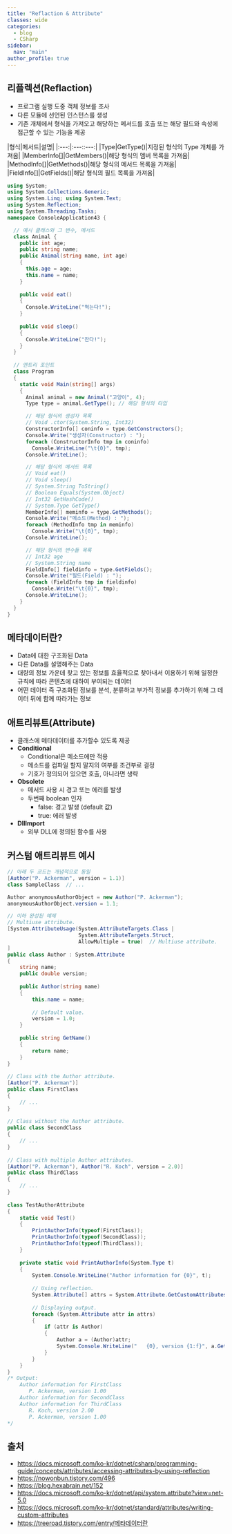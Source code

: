 ```yaml
---
title: "Reflaction & Attribute"
classes: wide
categories: 
  - blog
  - CSharp
sidebar:
  nav: "main"
author_profile: true
---
```

   
## 리플렉션(Reflaction)
* 프로그램 실행 도중 객체 정보를 조사
* 다른 모듈에 선언된 인스턴스를 생성
* 기존 개체에서 형식을 가져오고 해당하는 메서드를 호출 또는 해당 필드와 속성에 접근할 수 있는 기능을 제공

|형식|메서드|설명|
|:---:|:---::---:|
|Type|GetType()|지정된 형식의 Type 개체를 가져옴|
|MemberInfo[]|GetMembers()|해당 형식의 멤버 목록을 가져옴|
|MethodInfo[]|GetMethods()|해당 형식의 메서드 목록을 가져옴|
|FieldInfo[]|GetFields()|해당 형식의 필드 목록을 가져옴|

```csharp
using System; 
using System.Collections.Generic; 
using System.Linq; using System.Text; 
using System.Reflection; 
using System.Threading.Tasks; 
namespace ConsoleApplication43 { 

  // 예시 클래스와 그 변수, 메서드
  class Animal { 
    public int age; 
    public string name; 
    public Animal(string name, int age) 
    { 
      this.age = age; 
      this.name = name; 
    } 
    
    public void eat() 
    { 
      Console.WriteLine("먹는다!"); 
    } 
    
    public void sleep() 
    { 
      Console.WriteLine("잔다!"); 
    } 
  } 
  
  // 엔트리 포인트
  class Program 
  { 
    static void Main(string[] args) 
    { 
      Animal animal = new Animal("고양이", 4); 
      Type type = animal.GetType(); // 해당 형식의 타입

      // 해당 형식의 생성자 목록
      // Void .ctor(System.String, Int32)
      ConstructorInfo[] coninfo = type.GetConstructors(); 
      Console.Write("생성자(Constructor) : "); 
      foreach (ConstructorInfo tmp in coninfo) 
        Console.WriteLine("\t{0}", tmp); 
      Console.WriteLine(); 

      // 해당 형식의 메서드 목록
      // Void eat() 
      // Void sleep()    
      // System.String ToString()
      // Boolean Equals(System.Object)
      // Int32 GetHashCode()
      // System.Type GetType()
      MemberInfo[] meminfo = type.GetMethods(); 
      Console.Write("메소드(Method) : "); 
      foreach (MethodInfo tmp in meminfo) 
        Console.Write("\t{0}", tmp); 
      Console.WriteLine(); 

      // 해당 형식의 변수들 목록
      // Int32 age 
      // System.String name
      FieldInfo[] fieldinfo = type.GetFields(); 
      Console.Write("필드(Field) : "); 
      foreach (FieldInfo tmp in fieldinfo) 
        Console.Write("\t{0}", tmp); 
      Console.WriteLine(); 
    } 
  } 
}
```

## 메타데이터란?
* Data에 대한 구조화된 Data
* 다른 Data를 설명해주는 Data
* 대량의 정보 가운데 찾고 있는 정보를 효율적으로 찾아내서 이용하기 위해 일정한 규칙에 따라 콘텐츠에 대하여 부여되는 데이터
* 어떤 데이터 즉 구조화된 정보를 분석, 분류하고 부가적 정보를 추가하기 위해 그 데이터 뒤에 함께 따라가는 정보

## 애트리뷰트(Attribute)
* 클래스에 메타데이터를 추가할수 있도록 제공
* **Conditional**
  - Conditional은 메소드에만 적용
  - 메소드를 컴파일 할지 말지의 여부를 조건부로 결정
  - 기호가 정의되어 있으면 호출, 아니라면 생략
* **Obsolete**
  - 메서드 사용 시 경고 또는 에러를 발생
  - 두번째 boolean 인자
    - false: 경고 발생 (default 값)
    - true: 에러 발생
* **DllImport**
  - 외부 DLL에 정의된 함수를 사용

## 커스텀 애트리뷰트 예시
```csharp
// 아래 두 코드는 개념적으로 동일
[Author("P. Ackerman", version = 1.1)]  
class SampleClass  // ...

Author anonymousAuthorObject = new Author("P. Ackerman");  
anonymousAuthorObject.version = 1.1;  

// 이하 완성된 예제
// Multiuse attribute.  
[System.AttributeUsage(System.AttributeTargets.Class |  
                       System.AttributeTargets.Struct,  
                       AllowMultiple = true)  // Multiuse attribute.  
]  
public class Author : System.Attribute  
{  
    string name;  
    public double version;  
  
    public Author(string name)  
    {  
        this.name = name;  
  
        // Default value.  
        version = 1.0;  
    }  
  
    public string GetName()  
    {  
        return name;  
    }  
}  
  
// Class with the Author attribute.  
[Author("P. Ackerman")]  
public class FirstClass  
{  
    // ...  
}  
  
// Class without the Author attribute.  
public class SecondClass  
{  
    // ...  
}  
  
// Class with multiple Author attributes.  
[Author("P. Ackerman"), Author("R. Koch", version = 2.0)]  
public class ThirdClass  
{  
    // ...  
}  
  
class TestAuthorAttribute  
{  
    static void Test()  
    {  
        PrintAuthorInfo(typeof(FirstClass));  
        PrintAuthorInfo(typeof(SecondClass));  
        PrintAuthorInfo(typeof(ThirdClass));  
    }  
  
    private static void PrintAuthorInfo(System.Type t)  
    {  
        System.Console.WriteLine("Author information for {0}", t);  
  
        // Using reflection.  
        System.Attribute[] attrs = System.Attribute.GetCustomAttributes(t);  // Reflection.  
  
        // Displaying output.  
        foreach (System.Attribute attr in attrs)  
        {  
            if (attr is Author)  
            {  
                Author a = (Author)attr;  
                System.Console.WriteLine("   {0}, version {1:f}", a.GetName(), a.version);  
            }  
        }  
    }  
}  
/* Output:  
    Author information for FirstClass  
       P. Ackerman, version 1.00  
    Author information for SecondClass  
    Author information for ThirdClass  
       R. Koch, version 2.00  
       P. Ackerman, version 1.00  
*/  
```
  
## 출처
* <https://docs.microsoft.com/ko-kr/dotnet/csharp/programming-guide/concepts/attributes/accessing-attributes-by-using-reflection>
* <https://nowonbun.tistory.com/496>
* <https://blog.hexabrain.net/152>
* <https://docs.microsoft.com/ko-kr/dotnet/api/system.attribute?view=net-5.0>
* <https://docs.microsoft.com/ko-kr/dotnet/standard/attributes/writing-custom-attributes>
* <https://treeroad.tistory.com/entry/메타데이터란>